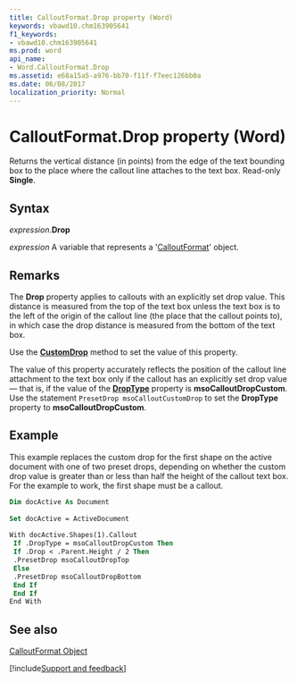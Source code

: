 ```yaml
---
title: CalloutFormat.Drop property (Word)
keywords: vbawd10.chm163905641
f1_keywords:
- vbawd10.chm163905641
ms.prod: word
api_name:
- Word.CalloutFormat.Drop
ms.assetid: e68a15a5-a976-bb70-f11f-f7eec126bb0a
ms.date: 06/08/2017
localization_priority: Normal
---
```



# CalloutFormat.Drop property (Word)

Returns the vertical distance (in points) from the edge of the text bounding box to the place where the callout line attaches to the text box. Read-only  **Single**.


## Syntax

_expression_.**Drop**

_expression_ A variable that represents a '[CalloutFormat](Word.CalloutFormat.md)' object.


## Remarks

The  **Drop** property applies to callouts with an explicitly set drop value. This distance is measured from the top of the text box unless the text box is to the left of the origin of the callout line (the place that the callout points to), in which case the drop distance is measured from the bottom of the text box.

Use the  **[CustomDrop](Word.CalloutFormat.CustomDrop.md)** method to set the value of this property.

The value of this property accurately reflects the position of the callout line attachment to the text box only if the callout has an explicitly set drop value — that is, if the value of the  **[DropType](Word.CalloutFormat.DropType.md)** property is **msoCalloutDropCustom**. Use the statement `PresetDrop msoCalloutCustomDrop` to set the **DropType** property to **msoCalloutDropCustom**.


## Example

This example replaces the custom drop for the first shape on the active document with one of two preset drops, depending on whether the custom drop value is greater than or less than half the height of the callout text box. For the example to work, the first shape must be a callout.


```vb
Dim docActive As Document 
 
Set docActive = ActiveDocument 
 
With docActive.Shapes(1).Callout 
 If .DropType = msoCalloutDropCustom Then 
 If .Drop < .Parent.Height / 2 Then 
 .PresetDrop msoCalloutDropTop 
 Else 
 .PresetDrop msoCalloutDropBottom 
 End If 
 End If 
End With
```


## See also


[CalloutFormat Object](Word.CalloutFormat.md)

[!include[Support and feedback](~/includes/feedback-boilerplate.md)]